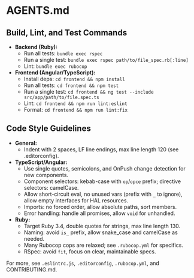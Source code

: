 # AGENTS.md

## Build, Lint, and Test Commands
- **Backend (Ruby):**
  - Run all tests: `bundle exec rspec`
  - Run a single test: `bundle exec rspec path/to/file_spec.rb[:line]`
  - Lint: `bundle exec rubocop`
- **Frontend (Angular/TypeScript):**
  - Install deps: `cd frontend && npm install`
  - Run all tests: `cd frontend && npm test`
  - Run a single test: `cd frontend && ng test --include src/app/path/to/file.spec.ts`
  - Lint: `cd frontend && npm run lint:eslint`
  - Format: `cd frontend && npm run lint:fix`

## Code Style Guidelines
- **General:**
  - Indent with 2 spaces, LF line endings, max line length 120 (see .editorconfig).
- **TypeScript/Angular:**
  - Use single quotes, semicolons, and OnPush change detection for new components.
  - Component selectors: kebab-case with `op`/`opce` prefix; directive selectors: camelCase.
  - Allow short-circuit eval, no unused vars (prefix with `_` to ignore), allow empty interfaces for HAL resources.
  - Imports: no forced order, allow absolute paths, sort members.
  - Error handling: handle all promises, allow `void` for unhandled.
- **Ruby:**
  - Target Ruby 3.4, double quotes for strings, max line length 130.
  - Naming: avoid `is_` prefix, allow snake_case and camelCase as needed.
  - Many Rubocop cops are relaxed; see `.rubocop.yml` for specifics.
  - RSpec: avoid `fit`, focus on clear, maintainable specs.

For more, see `.eslintrc.js`, `.editorconfig`, `.rubocop.yml`, and CONTRIBUTING.md.